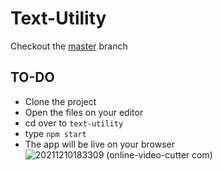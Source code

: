 # Text-Utility
Checkout the [master](https://github.com/Rishit30G/React.js/tree/master) branch
## TO-DO 
- Clone the project 
- Open the files on your editor 
- cd over to `text-utility`
- type `npm start` 
- The app will be live on your browser 
![20211210183309 (online-video-cutter com)](https://user-images.githubusercontent.com/74411873/145578690-73e2dbb8-36a3-4e90-91cf-7a302ed0d524.gif)
